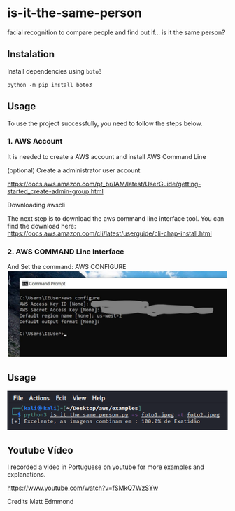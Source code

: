# is-it-the-same-person
facial recognition to compare people and find out if... is it the same person?

## Instalation

Install dependencies using `boto3`

```shell
python -m pip install boto3
```
## Usage

To use the project successfully, you need to follow the steps below.

### 1. AWS Account

It is needed to create a AWS account and install AWS Command Line

(optional) Create a administrator user account

https://docs.aws.amazon.com/pt_br/IAM/latest/UserGuide/getting-started_create-admin-group.html

Downloading awscli

The next step is to download the aws command line interface tool. You can find the download here: https://docs.aws.amazon.com/cli/latest/userguide/cli-chap-install.html

### 2. AWS COMMAND Line Interface

And Set the command: AWS CONFIGURE
![Dataset Labeling](https://github.com/leandroflorida/is-it-the-same-person/blob/main/aws4-1536x610.jpg)



## Usage
![Dataset Labeling](https://github.com/leandroflorida/is-it-the-same-person/blob/main/tela_inicial.png)


## Youtube Vídeo
I recorded a video in Portuguese on youtube for more examples and explanations.

https://www.youtube.com/watch?v=fSMkQ7WzSYw


Credits
Matt Edmmond

